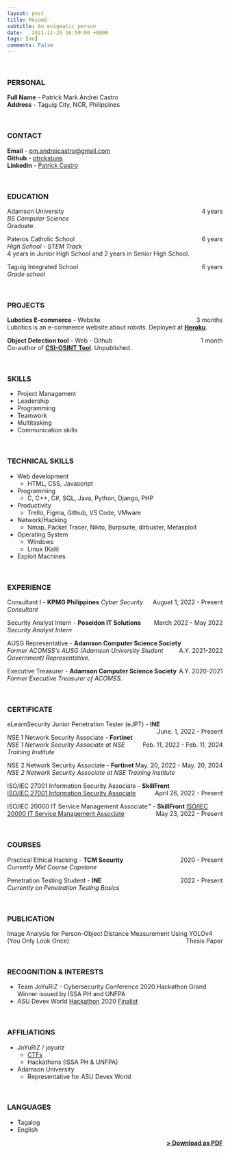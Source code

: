 ```yaml
---
layout: post
title: Résumé
subtitle: An enigmatic person
date:   2021-11-26 16:59:00 +0800
tags: [me]
comments: False
---
```


<br>

### PERSONAL
**Full Name** - Patrick Mark Andrei Castro <br>
**Address** - Taguig City, NCR, Philippines

<br>

### CONTACT
**Email** - pm.andreicastro@gmail.com <br>
**Github** - <a href="https://github.com/ptrckstuns">ptrckstuns</a> <br>
**Linkedin** - <a href="https://in.linkedin.com/in/ptrckstuns">Patrick Castro</a>

<br>

### EDUCATION

Adamson University <span style="float: right; ">4 years</span>  
*BS Computer Science* <br>
Graduate.
 
Pateros Catholic School <span style="float: right; ">6 years</span>  
*High School - STEM Track* <br>
4 years in Junior High School and 2 years in Senior High School.

Taguig Integrated School <span style="float: right; ">6 years</span>  
*Grade school* <br>

<br>

### PROJECTS
**Lubotics E-commerce** - Website <span style="float: right; ">3 months</span>  
Lubotics is an e-commerce website about robots. Deployed at <strong><a href="http://lubotics.herokuapp.com">Heroku</a></strong>.

**Object Detection tool** - Web - Github <span style="float: right; ">1 month</span>  
Co-author of <strong><a href="https://github.com/aerasmo/csi-osint-tool">CSI-OSINT Tool</a></strong>. Unpublished.

<br>

### SKILLS
- Project Management
- Leadership
- Programming
- Teamwork
- Multitasking
- Communication skills

<br>

### TECHNICAL SKILLS
- Web development
  - HTML, CSS, Javascript
- Programming
  - C, C++, C#, SQL, Java, Python, Django, PHP
- Productivity
  - Trello, Figma, Github, VS Code, VMware
- Network/Hacking
  - Nmap, Packet Tracer, Nikto, Burpsuite, dirbuster, Metasploit
- Operating System
  - Windows
  - Linux (Kali)
- Exploit Machines

<br>

### EXPERIENCE

Consultant I - **KPMG Philippines** <span style="float: right; ">August 1, 2022 - Present</span> 
*Cyber Security Consultant* 

Security Analyst Intern - **Poseidon IT Solutions** <span style="float: right; ">March 2022 - May 2022</span>  
*Security Analyst Intern*

AUSG Representative - **Adamson Computer Science Society** <span style="float: right; ">A.Y. 2021-2022</span>  
*Former ACOMSS's AUSG (Adamson University Student Government) Representative.*

Executive Treasurer - **Adamson Computer Science Society** <span style="float: right; ">A.Y. 2020-2021</span>  
*Former Executive Treasurer of ACOMSS.*

<br>

### CERTIFICATE
eLearnSecurity Junior Penetration Tester (eJPT) - **INE** <span style="float: right; ">June. 1, 2022 - Present</span>  

NSE 1 Network Security Associate - **Fortinet** <span style="float: right; ">Feb. 11, 2022 - Feb. 11, 2024</span>  
*NSE 1 Network Security Associate at NSE Training Institute*

NSE 2 Network Security Associate - **Fortinet** <span style="float: right; ">May. 20, 2022 - May. 20, 2024</span>  
*NSE 2 Network Security Associate at NSE Training Institute*

ISO/IEC 27001 Information Security Associate - **SkillFront** <span style="float: right; ">April 26, 2022 - Present</span>  
[ISO/IEC 27001 Information Security Associate](https://www.skillfront.com/Badges/61166108718252)

ISO/IEC 20000 IT Service Management Associate™ - **SkillFront** <span style="float: right; ">May 23, 2022 - Present</span> 
[ISO/IEC 20000 IT Service Management Associate](https://www.skillfront.com/Badges/01071034286492) 

<br>

### COURSES
Practical Ethical Hacking - **TCM Security** <span style="float: right; ">2020 - Present</span>  
*Currently Mid Course Capstone*

Penetration Testing Student - **INE** <span style="float: right; ">2022 - Present</span>  
*Currently on Penetration Testing Basics*

<br>

### PUBLICATION
Image Analysis for Person-Object Distance Measurement Using YOLOv4 (You Only Look Once) <span style="float: right; ">Thesis Paper</span>

<br>

### RECOGNITION & INTERESTS
- Team JoYuRiZ - Cybersecurity Conference 2020 Hackathon Grand Winner issued by ISSA PH and UNFPA
- ASU Devex World <a href="https://pages.devex.com/devex-world-2020-hackathon.html">Hackathon</a> 2020 <a href="https://youtu.be/ZoB3PmofY2s">Finalist</a>

<br>

### AFFILIATIONS
- JoYuRiZ / joyuriz
  - <a href="https://ctftime.org/team/163844">CTFs</a>
  - Hackathons (ISSA PH & UNFPA)
- Adamson University 
  - Representative for ASU Devex World

<br>

### LANGUAGES
- Tagalog
- English

<span style="float: right; "><a href="{{ '/assets/pdf/resume.pdf' | prepend: site.baseurl }}"><strong>> Download as PDF</strong></a> </span>
<br>